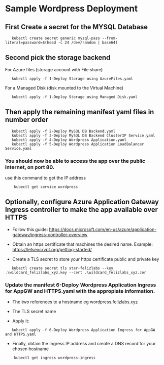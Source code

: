 # Sample Wordpress Deployment

## First Create a secret for the MYSQL Database
```
   kubectl create secret generic mysql-pass --from-literal=password=$(head -c 24 /dev/random | base64)
```
## Second pick the storage backend
For Azure files (storage account with File share)

 ```
    kubectl apply -f 1-Deploy Storage using AzureFiles.yaml
 ```
For a Managed Disk (disk mounted to the Virtual Machine)

 ```
    kubectl apply -f 1-Deploy Storage using Managed Disk.yaml
 ```

## Then apply the remaining manifest yaml files in number order
 ```
    kubectl apply -f 2-Deploy MySQL DB Backend.yaml
    kubectl apply -f 3-Deploy MySQL DB Backend ClusterIP Service.yaml
    kubectl apply -f 4-Deploy Wordpress Application.yaml
    kubectl apply -f 5-Deploy Wordpress Application LoadBalancer Service.yaml
 ```

### You should now be able to access the app over the public internet, on port 80.
use this command to get the IP address

```
    kubectl get service wordpress
```




## Optionally, configure Azure Application Gateway Ingress controller to make the app available over HTTPS

- Follow this guide:
 https://docs.microsoft.com/en-us/azure/application-gateway/ingress-controller-overview

- Obtain an https certificate that machines the desired name.
 Example: https://letsencrypt.org/getting-started/

- Create a TLS secret to store your https certificate public and private key
    
 ```
    kubectl create secret tls star-felizlabs --key .\wildcard_felizlabs_xyz.key --cert .\wildcard_felizlabs_xyz.cer
 ```
    
### Update the manifest 6-Deploy Wordpress Application Ingress for AppGW and HTTPS.yaml with the appropiate information.
- The two references to a hostname eg wordpress.felizlabs.xyz
- The TLS secret name

- Apply it:
 ```
    kubectl apply -f 6-Deploy Wordpress Application Ingress for AppGW and HTTPS.yaml
 ```

- Finally, obtain the Ingress IP address and create a DNS record for your chosen hostname
```
    kubectl get ingress wordpress-ingress
```
